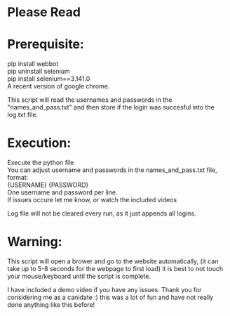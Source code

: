 # Please Read

# Prerequisite:
pip install webbot  
pip uninstall selenium  
pip install selenium==3.141.0  
A recent version of google chrome.  

This script will read the usernames and passwords in the "names_and_pass.txt" and then store if the login was succesful into the log.txt file.  

# Execution:  
Execute the python file  
You can adjust username and passwords in the names_and_pass.txt file, format:  
{USERNAME} {PASSWORD}  
One username and password per line.  
If issues occure let me know, or watch the included videos  

Log file will not be cleared every run, as it just appends all logins.  

# Warning:
This script will open a brower and go to the website automatically, (it can take up to 5-8 seconds for the webpage to first load) it is best to not touch your mouse/keyboard until the script is complete.  

I have included a demo video if you have any issues.
Thank you for considering me as a canidate :) this was a lot of fun and have not really done anything like this before!  

